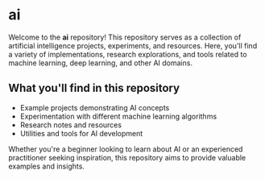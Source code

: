 # ai

Welcome to the **ai** repository! This repository serves as a collection of artificial intelligence projects, experiments, and resources. Here, you'll find a variety of implementations, research explorations, and tools related to machine learning, deep learning, and other AI domains.

## What you'll find in this repository
- Example projects demonstrating AI concepts
- Experimentation with different machine learning algorithms
- Research notes and resources
- Utilities and tools for AI development

Whether you're a beginner looking to learn about AI or an experienced practitioner seeking inspiration, this repository aims to provide valuable examples and insights.
